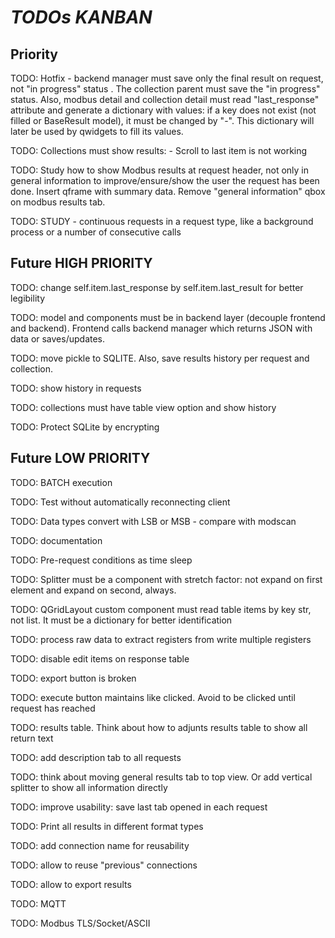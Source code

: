 # *TODOs KANBAN*

## Priority

TODO: Hotfix - backend manager must save only the final result on request, not "in progress" status . The collection parent must save the "in progress" status. Also, modbus detail and collection detail must read "last_response" attribute and generate a dictionary with values: if a key does not exist (not filled or BaseResult model), it must be changed by "-". This dictionary will later be used by qwidgets to fill its values.

TODO: Collections must show results:
    - Scroll to last item is not working

TODO: Study how to show Modbus results at request header, not only in general information to improve/ensure/show the user the request has been done. Insert qframe with summary data. Remove "general information" qbox on modbus results tab.

TODO: STUDY - continuous requests in a request type, like a background process or a number of consecutive calls

## Future HIGH PRIORITY

TODO: change self.item.last_response by self.item.last_result for better legibility

TODO: model and components must be in backend layer (decouple frontend and backend). Frontend calls backend manager which returns JSON with data or saves/updates.

TODO: move pickle to SQLITE. Also, save results history per request and collection.

TODO: show history in requests

TODO: collections must have table view option and show history

TODO: Protect SQLite by encrypting 

## Future LOW PRIORITY

TODO: BATCH execution 

TODO: Test without automatically reconnecting client

TODO: Data types convert with LSB or MSB - compare with modscan

TODO: documentation

TODO: Pre-request conditions as time sleep

TODO: Splitter must be a component with stretch factor: not expand on first element and expand on second, always.

TODO: QGridLayout custom component must read table items by key str, not list. It must be a dictionary for better identification

TODO: process raw data to extract registers from write multiple registers

TODO: disable edit items on response table

TODO: export button is broken

TODO: execute button maintains like clicked. Avoid to be clicked until request has reached

TODO: results table. Think about how to adjunts results table to show all return text

TODO: add description tab to all requests

TODO: think about moving general results tab to top view. Or add vertical splitter to show all information directly

TODO: improve usability: save last tab opened in each request

TODO: Print all results in different format types

TODO: add connection name for reusability

TODO: allow to reuse "previous" connections

TODO: allow to export results

TODO: MQTT

TODO: Modbus TLS/Socket/ASCII
